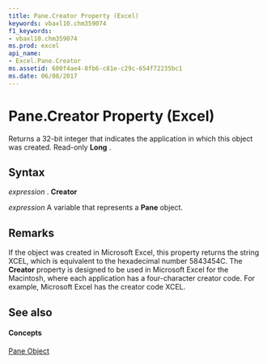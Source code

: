 ```yaml
---
title: Pane.Creator Property (Excel)
keywords: vbaxl10.chm359074
f1_keywords:
- vbaxl10.chm359074
ms.prod: excel
api_name:
- Excel.Pane.Creator
ms.assetid: 600f4ae4-8fb6-c81e-c29c-654f72235bc1
ms.date: 06/08/2017
---
```



# Pane.Creator Property (Excel)

Returns a 32-bit integer that indicates the application in which this object was created. Read-only **Long** .


## Syntax

 _expression_ . **Creator**

 _expression_ A variable that represents a **Pane** object.


## Remarks

If the object was created in Microsoft Excel, this property returns the string XCEL, which is equivalent to the hexadecimal number 5843454C. The **Creator** property is designed to be used in Microsoft Excel for the Macintosh, where each application has a four-character creator code. For example, Microsoft Excel has the creator code XCEL.


## See also


#### Concepts


[Pane Object](pane-object-excel.md)


